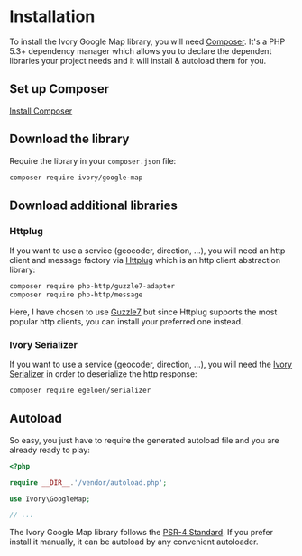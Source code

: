 # Installation

To install the Ivory Google Map library, you will need [Composer](http://getcomposer.org).  It's a PHP 5.3+ dependency 
manager which allows you to declare the dependent libraries your project needs and it will install & autoload them for 
you.

## Set up Composer

[Install Composer](https://getcomposer.org/)

## Download the library

Require the library in your `composer.json` file:

``` bash
composer require ivory/google-map
```

## Download additional libraries

### Httplug

If you want to use a service (geocoder, direction, ...), you will need an http client and message factory via 
[Httplug](http://httplug.io/) which is an http client abstraction library:

``` bash
composer require php-http/guzzle7-adapter
composer require php-http/message
```

Here, I have chosen to use [Guzzle7](http://docs.guzzlephp.org/en/latest/psr7.html) but since Httplug supports the 
most popular http clients, you can install your preferred one instead.

### Ivory Serializer

If you want to use a service (geocoder, direction, ...), you will need the 
[Ivory Serializer](https://github.com/egeloen/ivory-serializer) in order to deserialize the http response:

``` bash
composer require egeloen/serializer
```

## Autoload

So easy, you just have to require the generated autoload file and you are already ready to play:

``` php
<?php

require __DIR__.'/vendor/autoload.php';

use Ivory\GoogleMap;

// ...
```

The Ivory Google Map library follows the [PSR-4 Standard](http://www.php-fig.org/psr/psr-4/). 
If you prefer install it manually, it can be autoload by any convenient autoloader.
